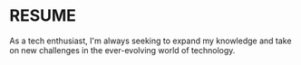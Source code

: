 # RESUME
As a tech enthusiast, I'm always seeking to expand my knowledge and take on new challenges in the ever-evolving world of technology.
